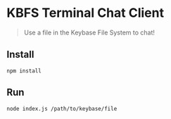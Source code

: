 # KBFS Terminal Chat Client
> Use a file in the Keybase File System to chat!

## Install

```
npm install
```

## Run

```
node index.js /path/to/keybase/file
```
